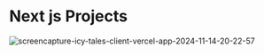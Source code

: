 # Next js Projects

<img src="https://i.ibb.co.com/Sw5wx1h/screencapture-icy-tales-client-vercel-app-2024-11-14-20-22-57.png" alt="screencapture-icy-tales-client-vercel-app-2024-11-14-20-22-57" border="0">
